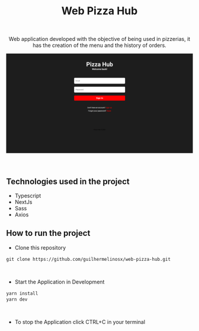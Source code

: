 # <div align="center"> Web Pizza Hub </div>

</br>

<div align="center">
<p> Web application developed with the objective of being used in pizzerias, it has the creation of the menu and the history of orders. </p>
</div>

![image 1](/.github/img.png)

</br>

## Technologies used in the project

- Typescript
- NextJs
- Sass
- Axios

## How to run the project

- Clone this repository

```shell
git clone https://github.com/guilhermelinosx/web-pizza-hub.git
```

</br>

- Start the Application in Development

```shell
yarn install
yarn dev
```

</br>

- To stop the Application click CTRL+C in your terminal

